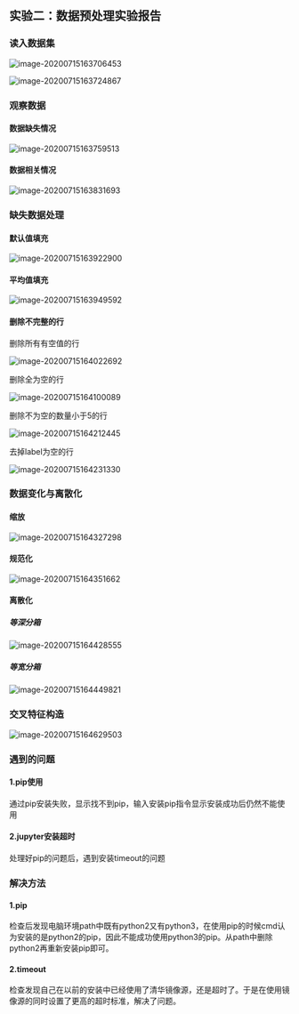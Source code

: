 ## 实验二：数据预处理实验报告

### 读入数据集

![image-20200715163706453](C:\Users\86133\AppData\Roaming\Typora\typora-user-images\image-20200715163706453.png)

![image-20200715163724867](C:\Users\86133\AppData\Roaming\Typora\typora-user-images\image-20200715163724867.png)

### 观察数据

#### 数据缺失情况

![image-20200715163759513](C:\Users\86133\AppData\Roaming\Typora\typora-user-images\image-20200715163759513.png)

#### 数据相关情况

![image-20200715163831693](C:\Users\86133\AppData\Roaming\Typora\typora-user-images\image-20200715163831693.png)

### 缺失数据处理

#### 默认值填充

![image-20200715163922900](C:\Users\86133\AppData\Roaming\Typora\typora-user-images\image-20200715163922900.png)

#### 平均值填充

![image-20200715163949592](C:\Users\86133\AppData\Roaming\Typora\typora-user-images\image-20200715163949592.png)

#### 删除不完整的行

删除所有有空值的行

![image-20200715164022692](C:\Users\86133\AppData\Roaming\Typora\typora-user-images\image-20200715164022692.png)

删除全为空的行

![image-20200715164100089](C:\Users\86133\AppData\Roaming\Typora\typora-user-images\image-20200715164100089.png)

删除不为空的数量小于5的行

![image-20200715164212445](C:\Users\86133\AppData\Roaming\Typora\typora-user-images\image-20200715164212445.png)

去掉label为空的行

![image-20200715164231330](C:\Users\86133\AppData\Roaming\Typora\typora-user-images\image-20200715164231330.png)

### 数据变化与离散化

#### 缩放

![image-20200715164327298](C:\Users\86133\AppData\Roaming\Typora\typora-user-images\image-20200715164327298.png)

#### 规范化

![image-20200715164351662](C:\Users\86133\AppData\Roaming\Typora\typora-user-images\image-20200715164351662.png)

#### 离散化

##### 等深分箱

![image-20200715164428555](C:\Users\86133\AppData\Roaming\Typora\typora-user-images\image-20200715164428555.png)

##### 等宽分箱

![image-20200715164449821](C:\Users\86133\AppData\Roaming\Typora\typora-user-images\image-20200715164449821.png)

### 交叉特征构造

![image-20200715164629503](C:\Users\86133\AppData\Roaming\Typora\typora-user-images\image-20200715164629503.png)

### 遇到的问题

#### 1.pip使用

通过pip安装失败，显示找不到pip，输入安装pip指令显示安装成功后仍然不能使用

#### 2.jupyter安装超时

处理好pip的问题后，遇到安装timeout的问题

### 解决方法

#### 1.pip

检查后发现电脑环境path中既有python2又有python3，在使用pip的时候cmd认为安装的是python2的pip，因此不能成功使用python3的pip。从path中删除python2再重新安装pip即可。

#### 2.timeout

检查发现自己在以前的安装中已经使用了清华镜像源，还是超时了。于是在使用镜像源的同时设置了更高的超时标准，解决了问题。